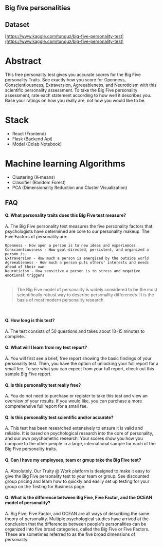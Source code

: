 ## Big five personalities

## Dataset
[https://www.kaggle.com/tunguz/big-five-personality-test](https://www.kaggle.com/tunguz/big-five-personality-test)

# Abstract
This free personality test gives you accurate scores for the Big Five personality Traits. 
See exactly how you score for Openness, Conscientiousness, Extraversion, Agreeableness, and Neuroticism with this 
scientific personality assessment. To take the Big Five personality assessment, rate each statement according to how well it describes you. 
Base your ratings on how you really are, not how you would like to be.

# Stack
- React (Frontend)
- Flask (Backend Api)
- Model (Colab Notebook)

# Machine learning Algorithms
- Clustering (K-means)
- Classifier (Random Forest)
- PCA (Dimensionality Reduction and Cluster Visualization)

## FAQ

#### Q. What personality traits does this Big Five test measure?<br>
A. The Big Five personality test measures the five personality factors that psychologists have determined are core to our personality makeup. The Five Factors of personality are:

`Openness - How open a person is to new ideas and experiences`<br>
`Conscientiousness - How goal-directed, persistent, and organized a person is`<br>
`Extraversion - How much a person is energized by the outside world`<br>
`Agreeableness - How much a person puts others' interests and needs ahead of their own`<br>
`Neuroticism - How sensitive a person is to stress and negative emotional triggers`<br>
<br>
> The Big Five model of personality is widely considered to be the most scientifically robust way to describe personality differences. It is the basis of most modern personality research.
<br>

#### Q. How long is this test?<br>
A. The test consists of 50 questions and takes about 10-15 minutes to complete.
 
#### Q. What will I learn from my test report?<br>
A. You will first see a brief, free report showing the basic findings of your personality test. Then, you have the option of unlocking your full report for a small fee. To see what you can expect from your full report, check out this sample Big Five report.

#### Q. Is this personality test really free?<br>
A. You do not need to purchase or register to take this test and view an overview of your results. If you would like, you can purchase a more comprehensive full report for a small fee.

#### Q. Is this personality test scientific and/or accurate?<br>
A. This test has been researched extensively to ensure it is valid and reliable. It is based on psychological research into the core of personality, and our own psychometric research. Your scores show you how you compare to the other people in a large, international sample for each of the Big Five personality traits.

#### Q. Can I have my employees, team or group take the Big Five test?<br>
A. Absolutely. Our Truity @ Work platform is designed to make it easy to give the Big Five personality test to your team or group. See discounted group pricing and learn how to quickly and easily set up testing for your group on the Testing for Business page.

#### Q. What is the difference between Big Five, Five Factor, and the OCEAN model of personality?<br>
A. Big Five, Five Factor, and OCEAN are all ways of describing the same theory of personality. Multiple psychological studies have arrived at the conclusion that the differences between people's personalities can be organized into five broad categories, called the Big Five or Five Factors. These are sometimes referred to as the five broad dimensions of personality.

